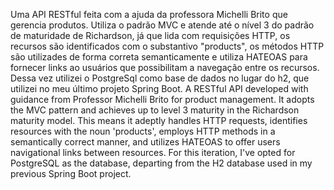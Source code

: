 Uma API RESTful feita com a ajuda da professora Michelli Brito que gerencia produtos. Utiliza o padrão MVC e atende até o nível 3 do padrão de maturidade de Richardson, já que lida com requisições HTTP, os recursos são identificados com o substantivo "products", os métodos HTTP são utilizades de forma correta semanticamente e utiliza HATEOAS para fornecer links ao usuários que possibilitam a navegação entre os recursos. Dessa vez utilizei o PostgreSql como base de dados no lugar do h2, que utilizei no meu último projeto Spring Boot.
A RESTful API developed with guidance from Professor Michelli Brito for product management. It adopts the MVC pattern and achieves up to level 3 maturity in the Richardson maturity model. This means it adeptly handles HTTP requests, identifies resources with the noun 'products', employs HTTP methods in a semantically correct manner, and utilizes HATEOAS to offer users navigational links between resources. For this iteration, I've opted for PostgreSQL as the database, departing from the H2 database used in my previous Spring Boot project.
